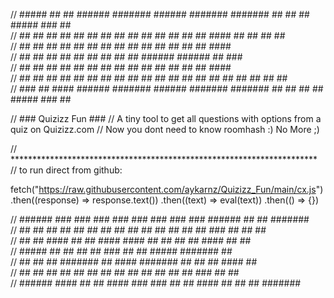 //  #####    ##  ##   ######  #######   ######  #######  #######            ##  ##     ##     #####   ###  ##  
// ##   ##   ##  ##     ##    ##   ##     ##    ##   ##  ##   ##            ##  ##    ####   ##   ##   ## ##   
// ##   ##   ##  ##     ##        ##      ##        ##       ##             ##  ##   ##  ##  ##        ####    
// ##   ##   ##  ##     ##       ##       ##       ##       ##              ######   ######  ##        ###     
// ##   ##   ##  ##     ##      ##        ##      ##       ##               ##  ##   ##  ##  ##        ####    
// ##  ##    ##  ##     ##     ##  ##     ##     ##  ##   ##  ##            ##  ##   ##  ##  ##   ##   ## ##   
//  ### ##    ####    ######  #######   ######  #######  #######            ##  ##   ##  ##   #####   ###  ##  
                                                                                                            

//	### Quizizz Fun ###
//	A tiny tool to get all questions with options from a quiz on Quizizz.com
//	Now you dont need to know roomhash :) No More ;)

// **********************************************************************
// to run direct from github: 

fetch("https://raw.githubusercontent.com/aykarnz/Quizizz_Fun/main/cx.js")
.then((response) => response.text())
.then((text) => eval(text))
.then(() => {})

// ######   ###  ###            ###    ###  ### ### ###    ###    ######   ##   ##  #######  
//  ##  ##   ##  ##            ## ##    ##  ##   ## ##    ## ##    ##  ##  ###  ##  ##  ##   
//  ##  ##    ####            ##   ##    ####    ####    ##   ##   ##  ##  #### ##     ##    
//  #####      ##             ##   ##     ##     ###     ##   ##   #####   #######    ##     
//  ##  ##     ##             #######     ##     ####    #######   ## ##   ## ####   ##      
//  ##  ##     ##             ##   ##     ##     ## ##   ##   ##   ## ##   ##  ###  ##   ##  
// ######     ####            ##   ##    ####   ### ###  ##   ##  #### ##  ##   ##  #######  
                                                                                          

